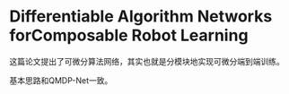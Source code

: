 # Differentiable Algorithm Networks forComposable Robot Learning

这篇论文提出了可微分算法网络，其实也就是分模块地实现可微分端到端训练。

基本思路和QMDP-Net一致。